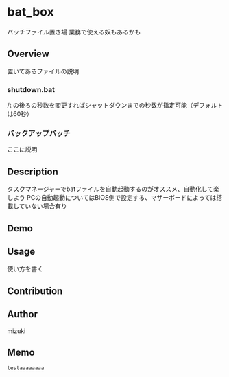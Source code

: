 # bat_box
バッチファイル置き場
業務で使える奴もあるかも

## Overview
置いてあるファイルの説明 

### shutdown.bat  
 /t の後ろの秒数を変更すればシャットダウンまでの秒数が指定可能（デフォルトは60秒） 
 
### バックアップバッチ  
 ここに説明  
 
## Description
タスクマネージャーでbatファイルを自動起動するのがオススメ、自動化して楽しよう
PCの自動起動についてはBIOS側で設定する、マザーボードによっては搭載していない場合有り

## Demo

## Usage
使い方を書く

## Contribution

## Author
mizuki

## Memo
```
testaaaaaaaa
```
